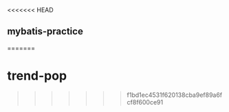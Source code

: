 <<<<<<< HEAD
## mybatis-practice
=======
# trend-pop
>>>>>>> f1bd1ec4531f620138cba9ef89a6fcf8f600ce91
